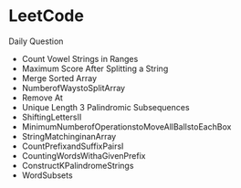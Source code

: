 # LeetCode

Daily Question

<ul>
<li>Count Vowel Strings in Ranges</li>
<li>Maximum Score After Splitting a String</li>
<li>Merge Sorted Array</li>
<li>NumberofWaystoSplitArray</li>
<li>Remove At</li>
<li>Unique Length 3 Palindromic Subsequences</li>
<li>ShiftingLettersII</li>
<li>MinimumNumberofOperationstoMoveAllBallstoEachBox</li>
<li>StringMatchinginanArray</li>
<li>CountPrefixandSuffixPairsI</li>
<li>CountingWordsWithaGivenPrefix</li>
<li>ConstructKPalindromeStrings</li>
<li>WordSubsets</li>

</ul>
